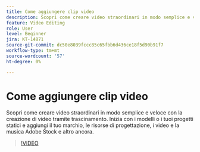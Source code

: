 ```yaml
---
title: Come aggiungere clip video
description: Scopri come creare video straordinari in modo semplice e veloce con la creazione di video tramite trascinamento
feature: Video Editing
role: User
level: Beginner
jira: KT-14871
source-git-commit: dc50e8039fccc85c65fbb6d436ce18f5d90b91f7
workflow-type: tm+mt
source-wordcount: '57'
ht-degree: 0%

---
```


# Come aggiungere clip video

Scopri come creare video straordinari in modo semplice e veloce con la creazione di video tramite trascinamento. Inizia con i modelli o i tuoi progetti statici e aggiungi il tuo marchio, le risorse di progettazione, i video e la musica Adobe Stock e altro ancora.

>[!VIDEO](https://video.tv.adobe.com/v/3427071?quality=12&learn=on&hidetitle=true)

